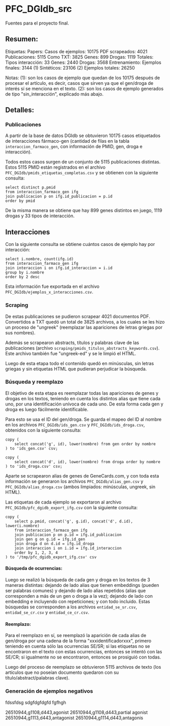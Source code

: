 # PFC_DGIdb_src

Fuentes para el proyecto final.


## Resumen:

Etiquetas:                          Papers:
Casos de ejemplos: 10175            PDF scrapeados:     4021
Publicaciones:      5115            Como TXT:           3825
Genes:               899
Drogas:             1119            Totales:
Tipos interacción:    33            Genes:              2440
                                    Drogas:             3568
Entrenamiento:
Ejemplos finales:   3144 (1)
Sintéticos:        23106 (2)
Ejemplos totales:  26250

Notas:
(1): son los casos de ejemplo que quedan de los 10175 después de procesar el artículo, es decir,
     casos que sirven ya que el gen/droga de interés sí se menciona en el texto.
(2): son los casos de ejemplo generados de tipo "sin_interacción", explicado más abajo.


## Detalles:

### Publicaciones

A partir de la base de datos DGIdb se obtuvieron 10175 casos etiquetados de interacciones fármaco-gen (cantidad de filas en la tabla `interaccion_farmaco_gen`, con información de PMID, gen, droga e interacción).

Todos estos casos surgen de un conjunto de 5115 publicaciones distintas. Estos 5115 PMID están registrados en el archivo `PFC_DGIdb/pmids_etiquetas_completas.csv` y se obtienen con la siguiente consulta:

    select distinct p.pmid
    from interaccion_farmaco_gen ifg
    join publicacion p on ifg.id_publicacion = p.id
    order by pmid

De la misma manera se obtiene que hay 899 genes distintos en juego, 1119 drogas y 33 tipos de interacción.

## Interacciones

Con la siguiente consulta se obtiene cuántos casos de ejemplo hay por interacción:

    select i.nombre, count(ifg.id)
    from interaccion_farmaco_gen ifg
    join interaccion i on ifg.id_interaccion = i.id
    group by i.nombre
    order by 2 desc

Esta información fue exportada en el archivo `PFC_DGIdb/ejemplos_x_interacciones.csv`.

### Scraping

De estas publicaciones se pudieron scrapear 4021 documentos PDF. Convertidos a TXT quedó un total de 3825 archivos, a los cuales se les hizo un proceso de "ungreek" (reemplazar las apariciones de letras griegas por sus nombres).

Además se scrapearon abstracts, títulos y palabras clave de las publicaciones (archivo `scraping/pmids_titulos_abstracts_keywords.csv`). Este archivo también fue "ungreek-ed" y se le limpió el HTML.

Luego de esta etapa todo el contenido quedó en minúsculas, sin letras griegas y sin etiquetas HTML que pudieran perjudicar la búsqueda.

### Búsqueda y reemplazo

El objetivo de esta etapa es reemplazar todas las apariciones de genes y drogas en los textos, teniendo en cuenta los distintos alias que tiene cada uno, por una identificación unívoca de cada uno. De esta forma cada gen y droga es luego fácilmente identificable.

Para esto se usa el ID del gen/droga. Se guarda el mapeo del ID al nombre en los archivos `PFC_DGIdb/ids_gen.csv` y `PFC_DGIdb/ids_droga.csv`, obtenidos con la siguiente consulta:

    copy (
        select concat('g', id), lower(nombre) from gen order by nombre
    ) to 'ids_gen.csv' csv;

    copy (
        select concat('d', id), lower(nombre) from droga order by nombre
    ) to 'ids_droga.csv' csv;

Aparte se scrapearon alias de genes de GeneCards.com, y con toda esta información se generaron los archivos `PFC_DGIdb/alias_gen.csv` y `PFC_DGIdb/alias_droga.csv` (ambos limpiados: minúsculas, ungreek, sin HTML).

Las etiquetas de cada ejemplo se exportaron al archivo `PFC_DGIdb/pfc_dgidb_export_ifg.csv` con la siguiente consulta:

    copy (
        select p.pmid, concat('g', g.id), concat('d', d.id), lower(i.nombre)
        from interaccion_farmaco_gen ifg
        join publicacion p on p.id = ifg.id_publicacion
        join gen g on g.id = ifg.id_gen
        join droga d on d.id = ifg.id_droga
        join interaccion i on i.id = ifg.id_interaccion
        order by 1, 2, 3, 4
    ) to '/tmp/pfc_dgidb_export_ifg.csv' csv

#### Búsqueda de ocurrencias:

Luego se realizó la búsqueda de cada gen y droga en los textos de 3 maneras distintas: dejando de lado alias que tienen embeddings (pueden ser palabras comunes) y dejando de lado alias repetidos (alias que corresponden a más de un gen o droga a la vez); dejando de lado con embedding e incluyendo con repeticiones; y con todo incluido. Estas búsquedas se corresponden a los archivos `entidad_se_sr.csv`, `entidad_se_cr.csv` y `entidad_ce_cr.csv`.

#### Reemplazo:

Para el reemplazo en sí, se reemplazó la aparición de cada alias de gen/droga por una cadena de la forma "xxxidentificadorxxx", primero teniendo en cuenta sólo las ocurrencias SE/SR; si las etiquetas no se encontraron en el texto con estas ocurrencias, entonces se intentó con las SE/CR; si igualmente no se encontraron, entonces se prosiguió con todas.

Luego del proceso de reemplazo se obtuvieron 5115 archivos de texto (los artículos que no poseían documento quedaron con su título/abstract/palabras clave).

### Generación de ejemplos negativos



fdssfdsg
sdgfdgfdgfd
fgfhgh



26510944,g1108,d443,agonist
26510944,g1108,d443,partial agonist
26510944,g1113,d443,antagonist
26510944,g1114,d443,antagonis

